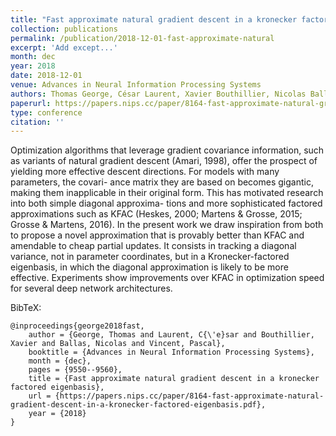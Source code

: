 ```yaml
---
title: "Fast approximate natural gradient descent in a kronecker factored eigenbasis"
collection: publications
permalink: /publication/2018-12-01-fast-approximate-natural
excerpt: 'Add except...'
month: dec
year: 2018
date: 2018-12-01
venue: Advances in Neural Information Processing Systems
authors: Thomas George, César Laurent, Xavier Bouthillier, Nicolas Ballas and Pascal Vincent
paperurl: https://papers.nips.cc/paper/8164-fast-approximate-natural-gradient-descent-in-a-kronecker-factored-eigenbasis.pdf
type: conference
citation: ''
---
```


Optimization algorithms that leverage gradient covariance information, such as variants
of natural gradient descent (Amari, 1998), offer the prospect of yielding more effective
descent directions.  For models with many parameters, the covari- ance matrix they are
based on becomes gigantic, making them inapplicable in their original form. This has
motivated research into both simple diagonal approxima- tions and more sophisticated
factored approximations such as KFAC (Heskes, 2000; Martens & Grosse, 2015; Grosse &
Martens, 2016). In the present work we draw inspiration from both to propose a novel
approximation that is provably better than KFAC and amendable to cheap partial updates.
It consists in tracking a diagonal variance, not in parameter coordinates, but in a
Kronecker-factored eigenbasis, in which the diagonal approximation is likely to be more
effective.  Experiments show improvements over KFAC in optimization speed for several
deep network architectures.

BibTeX:

    @inproceedings{george2018fast,
        author = {George, Thomas and Laurent, C{\'e}sar and Bouthillier, Xavier and Ballas, Nicolas and Vincent, Pascal},
        booktitle = {Advances in Neural Information Processing Systems},
        month = {dec},
        pages = {9550--9560},
        title = {Fast approximate natural gradient descent in a kronecker factored eigenbasis},
        url = {https://papers.nips.cc/paper/8164-fast-approximate-natural-gradient-descent-in-a-kronecker-factored-eigenbasis.pdf},
        year = {2018}
    }
    
    

